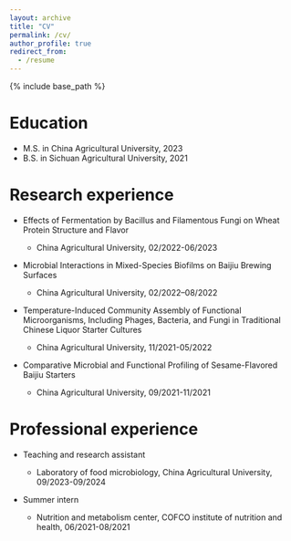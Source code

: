 ```yaml
---
layout: archive
title: "CV"
permalink: /cv/
author_profile: true
redirect_from:
  - /resume
---
```


{% include base_path %}

Education
======
* M.S. in China Agricultural University, 2023
* B.S. in Sichuan Agricultural University, 2021

Research experience
======
* Effects of Fermentation by Bacillus and Filamentous Fungi on Wheat Protein Structure and Flavor
  * China Agricultural University, 02/2022-06/2023 
  
* Microbial Interactions in Mixed-Species Biofilms on Baijiu Brewing Surfaces
  * China Agricultural University, 02/2022–08/2022

* Temperature-Induced Community Assembly of Functional Microorganisms, Including Phages, Bacteria, and Fungi in Traditional Chinese Liquor Starter Cultures 
  * China Agricultural University, 11/2021-05/2022
    
* Comparative Microbial and Functional Profiling of Sesame-Flavored Baijiu Starters
  * China Agricultural University, 09/2021-11/2021

Professional experience
======
* Teaching and research assistant
  * Laboratory of food microbiology, China Agricultural University, 09/2023-09/2024

* Summer intern                                               
  * Nutrition and metabolism center, COFCO institute of nutrition and health, 06/2021-08/2021

  
